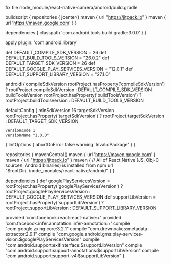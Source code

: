 fix file node_module/react-native-camera/android/build.gradle

buildscript {
  repositories {
    jcenter()
     maven { url "https://jitpack.io" }
    maven {
      url 'https://maven.google.com'
    }
  }

  dependencies {
    classpath 'com.android.tools.build:gradle:3.0.0'
  }
}

apply plugin: 'com.android.library'

def DEFAULT_COMPILE_SDK_VERSION             = 26
def DEFAULT_BUILD_TOOLS_VERSION             = "26.0.2"
def DEFAULT_TARGET_SDK_VERSION              = 26
def DEFAULT_GOOGLE_PLAY_SERVICES_VERSION    = "12.0.1"
def DEFAULT_SUPPORT_LIBRARY_VERSION         = "27.1.0"

android {
  compileSdkVersion rootProject.hasProperty('compileSdkVersion') ? rootProject.compileSdkVersion : DEFAULT_COMPILE_SDK_VERSION
  buildToolsVersion rootProject.hasProperty('buildToolsVersion') ? rootProject.buildToolsVersion : DEFAULT_BUILD_TOOLS_VERSION

  defaultConfig {
    minSdkVersion 16
    targetSdkVersion rootProject.hasProperty('targetSdkVersion') ? rootProject.targetSdkVersion : DEFAULT_TARGET_SDK_VERSION

    versionCode 1
    versionName "1.0.0"
  }
  lintOptions {
    abortOnError false
    warning 'InvalidPackage'
  }
}

repositories {
  mavenCentral()
  maven {
   url 'https://maven.google.com'
  }
  maven { url "https://jitpack.io" }
  maven {
    // All of React Native (JS, Obj-C sources, Android binaries) is installed from npm
    url "$rootDir/../node_modules/react-native/android"
  }
}

dependencies {
  def googlePlayServicesVersion = rootProject.hasProperty('googlePlayServicesVersion')  ? rootProject.googlePlayServicesVersion : DEFAULT_GOOGLE_PLAY_SERVICES_VERSION
  def supportLibVersion = rootProject.hasProperty('supportLibVersion')  ? rootProject.supportLibVersion : DEFAULT_SUPPORT_LIBRARY_VERSION

  provided 'com.facebook.react:react-native:+'
  provided 'com.facebook.infer.annotation:infer-annotation:+'
  compile "com.google.zxing:core:3.2.1"
  compile "com.drewnoakes:metadata-extractor:2.9.1"
  compile "com.google.android.gms:play-services-vision:$googlePlayServicesVersion"
  compile "com.android.support:exifinterface:$supportLibVersion"
  compile "com.android.support:support-annotations:$supportLibVersion"
  compile "com.android.support:support-v4:$supportLibVersion"
}